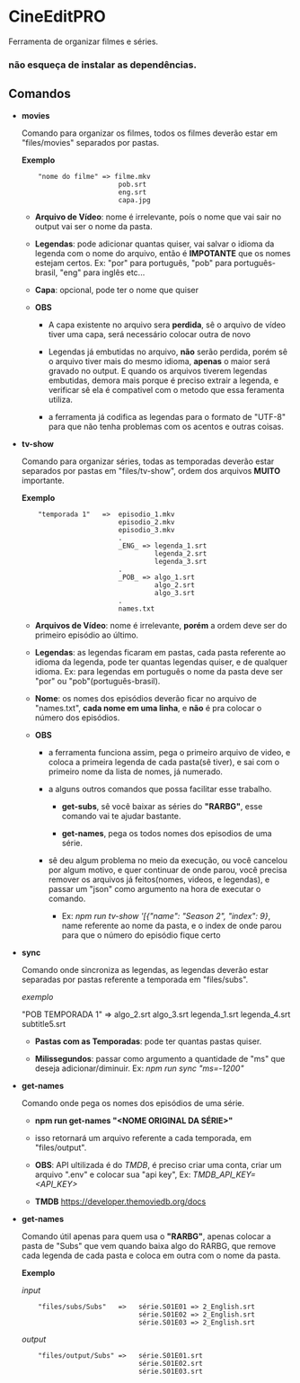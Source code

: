 

# CineEditPRO

Ferramenta de organizar filmes e séries.


### não esqueça de instalar as dependências.


## Comandos



* **movies**
     
     Comando para organizar os filmes, todos os filmes deverão estar em "files/movies" separados por pastas.

     **Exemplo**

          "nome do filme" => filme.mkv
                              pob.srt
                              eng.srt
                              capa.jpg


     * **Arquivo de Vídeo**: nome é irrelevante, poís o nome que vai sair no output vai ser o nome da pasta.

     * **Legendas**: pode adicionar quantas quiser, vai salvar o idioma da legenda com o nome do arquivo, então é **IMPOTANTE** que os nomes estejam certos. Ex: "por" para português, "pob" para português-brasil, "eng" para inglês etc...

     * **Capa**: opcional, pode ter o nome que quiser


     * **OBS**
          * A capa existente no arquivo sera **perdida**, sê o arquivo de vídeo tiver uma capa, será necessário colocar outra de novo
          
          * Legendas já embutidas no arquivo, **não** serão perdida, porém sê o arquivo tiver mais do mesmo idioma, **apenas** o maior será gravado no output. E quando os arquivos     tiverem legendas embutidas, demora mais porque é preciso extrair a legenda, e verificar sê ela é compativel com o metodo que essa feramenta utiliza.

          * a ferramenta já codifica as legendas para o formato de "UTF-8" para que não tenha problemas com os acentos e outras coisas.




* **tv-show**

     Comando para organizar séries, todas as temporadas deverão estar separados por pastas em "files/tv-show", ordem dos arquivos **MUITO** importante.

     **Exemplo**

          "temporada 1"   =>  episodio_1.mkv
                              episodio_2.mkv
                              episodio_3.mkv
                              . 
                              _ENG_ => legenda_1.srt
                                       legenda_2.srt
                                       legenda_3.srt
                              .
                              _POB_ => algo_1.srt
                                       algo_2.srt
                                       algo_3.srt
                              .
                              names.txt


     * **Arquivos de Vídeo**: nome é irrelevante, **porém** a ordem deve ser do primeiro episódio ao último.

     * **Legendas**: as legendas ficaram em pastas, cada pasta referente ao idioma da legenda, pode ter quantas legendas quiser, e de qualquer idioma. Ex: para legendas em português o nome da pasta deve ser "por" ou "pob"(português-brasil).

     * **Nome**: os nomes dos episódios deverão ficar no arquivo de "names.txt", **cada nome em uma linha**, e **não** é pra colocar o número dos episódios.


     * **OBS**

          * a ferramenta funciona assim, pega o primeiro arquivo de video, e coloca a primeira legenda de cada pasta(sê tiver), e sai com o primeiro nome da lista de nomes, já numerado.

          * a alguns outros comandos que possa facilitar esse trabalho.

               * **get-subs**, sê você baixar as séries do **"RARBG"**, esse comando vai te ajudar bastante.

               * **get-names**, pega os todos nomes dos episodios de uma série.

          * sê deu algum problema no meio da execução, ou você cancelou por algum motivo, e quer continuar de onde parou, você precisa remover os arquivos já feitos(nomes, videos, e legendas), e passar um "json" como argumento na hora de executar o comando.
               
               * Ex: *npm run tv-show '[{\"name\": \"Season 2\", \"index\": 9}*, name referente ao nome da pasta, e o index de onde  parou para que o número do episódio fique certo




* **sync** 

     Comando onde sincroniza as legendas, as legendas deverão estar separadas por pastas referente a temporada em "files/subs".

     *exemplo*

     "POB TEMPORADA 1"   =>   algo_2.srt
                              algo_3.srt
                              legenda_1.srt
                              legenda_4.srt
                              subtitle5.srt

     
     * **Pastas com as Temporadas**: pode ter quantas pastas quiser.

     * **Milissegundos**: passar como argumento a quantidade de "ms" que deseja adicionar/diminuir. Ex: *npm run sync "ms=-1200"*




* **get-names**

     Comando onde pega os nomes dos episódios de uma série.

     * **npm run get-names "<NOME ORIGINAL DA SÉRIE>"**

     * isso retornará um arquivo referente a cada temporada, em "files/output".

     * **OBS**: API ultilizada é do *TMDB*, é preciso criar uma conta, criar um arquivo ".env" e colocar sua "api key", Ex: *TMDB_API_KEY=<API_KEY>*

     * **TMDB** https://developer.themoviedb.org/docs




* **get-names**

     Comando útil apenas para quem usa o **"RARBG"**, apenas colocar a pasta de "Subs" que vem quando baixa algo do RARBG, que remove cada legenda de cada pasta e coloca em outra com o nome da pasta.

     **Exemplo**

     *input*

          "files/subs/Subs"   =>   série.S01E01 => 2_English.srt
                                   série.S01E02 => 2_English.srt
                                   série.S01E03 => 2_English.srt

     *output*

          "files/output/Subs" =>   série.S01E01.srt
                                   série.S01E02.srt
                                   série.S01E03.srt
